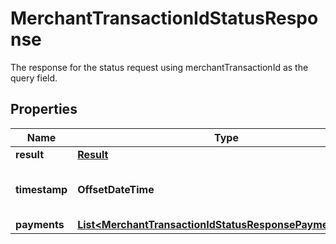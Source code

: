 

# MerchantTransactionIdStatusResponse

The response for the status request using merchantTransactionId as the query field.

## Properties

| Name | Type | Description | Notes |
|------------ | ------------- | ------------- | -------------|
|**result** | [**Result**](Result.md) |  |  |
|**timestamp** | **OffsetDateTime** | The timestamp of the transaction. |  |
|**payments** | [**List&lt;MerchantTransactionIdStatusResponsePaymentsInner&gt;**](MerchantTransactionIdStatusResponsePaymentsInner.md) |  |  |



